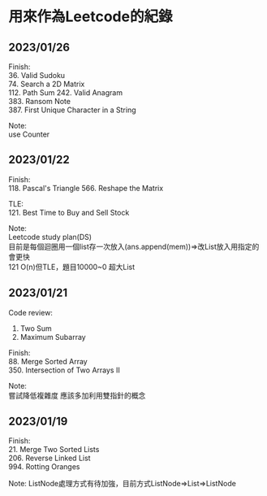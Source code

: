 # 用來作為Leetcode的紀錄
2023/01/26
--------------------
Finish:  
36. Valid Sudoku  
74. Search a 2D Matrix  
112. Path Sum
242. Valid Anagram  
383. Ransom Note  
387. First Unique Character in a String  
  
Note:  
use Counter  

2023/01/22
--------------------
Finish:  
118. Pascal's Triangle
566. Reshape the Matrix  

TLE:  
121. Best Time to Buy and Sell Stock  

Note:   
Leetcode study plan(DS)  
目前是每個迴圈用一個list存一次放入(ans.append(mem))=>改List放入用指定的會更快  
121 O(n)但TLE，題目10000~0 超大List  

2023/01/21
--------------------
Code review:  
1. Two Sum  
53. Maximum Subarray  

Finish:    
88. Merge Sorted Array  
350. Intersection of Two Arrays II  

Note:  
嘗試降低複雜度
應該多加利用雙指針的概念

2023/01/19
--------------------
Finish:  
21. Merge Two Sorted Lists  
206. Reverse Linked List  
994. Rotting Oranges  

Note:
ListNode處理方式有待加強，目前方式ListNode=>List=>ListNode
